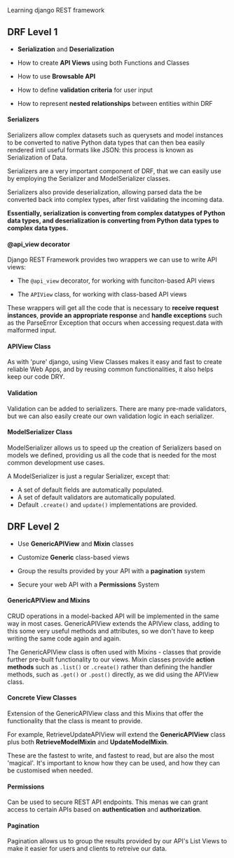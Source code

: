 Learning django REST framework

## DRF Level 1

- <strong>Serialization</strong> and <strong>Deserialization</strong>

- How to create <strong>API Views</strong> using both Functions and Classes

- How to use <strong>Browsable API</strong>

- How to define <strong>validation criteria</strong> for user input

- How to represent <strong>nested relationships</strong> between entities within DRF

#### Serializers
Serializers allow complex datasets such as querysets and model instances to be converted to native Python data types that can then bea easily rendered intil useful formats like JSON: this process is known as Serialization of Data.

Serializers are a very important component of DRF, that we can easily use by employing the Serializer and ModelSerializer classes.

Serializers also provide deserialization, allowing parsed data the be converted back into complex types, after first validating the incoming data.

<strong>Essentially, serialization is converting from complex datatypes of Python data types, and deserialization is converting from Python data types to complex data types.</strong>

#### @api_view decorator

Django REST Framework provides two wrappers we can use to write API views:

- The ```@api_view``` decorator, for working with funciton-based API views

- The ```APIView``` class, for working with class-based API views

These wrappers will get all the code that is necessary to <strong>receive request instances</strong>, <strong>provide an appropriate response</strong> and <strong>handle exceptions</strong> such as the ParseError Exception that occurs when accessing request.data with malformed input.

#### APIView Class

As with 'pure' django, using View Classes makes it easy and fast to create reliable Web Apps, and by reusing common functionalities, it also helps keep our code DRY. 

#### Validation

Validation can be added to serializers. There are many pre-made validators, but we can also easily create our own validation logic in each serializer.

#### ModelSerializer Class

ModelSerializer allows us to speed up the creation of Serializers based on models we defined, providing us all the code that is needed for the most common development use cases.

A ModelSerializer is just a regular Serializer, except that:

- A set of default fields are automatically populated.
- A set of default validators are automatically populated.
- Default `.create()` and `update()` implementations are provided. 

## DRF Level 2

- Use <strong>GenericAPIView</strong> and <strong>Mixin</strong> classes

- Customize <strong>Generic</strong> class-based views

- Group the results provided by your API with a <strong>pagination</strong> system

- Secure your web API with a <strong>Permissions</strong> System

#### GenericAPIView and Mixins

CRUD operations in a model-backed API will be implemented in the same way in most cases. GenericAPIView extends the APIView class, adding to this some very useful methods and attributes, so we don't have to keep writing the same code again and again.

The GenericAPIView class is often used with Mixins - classes that provide further pre-built functionality to our views. Mixin classes provide <strong>action methods</strong> such as ```.list()``` or ```.create()``` rather than defining the handler methods, such as ```.get()``` or ```.post()``` directly, as we did using the APIView class.

#### Concrete View Classes

Extension of the GenericAPIView class and this Mixins that offer the functionality that the class is meant to provide. 

For example, RetrieveUpdateAPIView will extend the <strong>GenericAPIView</strong> class plus both <strong>RetrieveModelMixin</strong> and <strong>UpdateModelMixin</strong>.

These are the fastest to write, and fastest to read, but are also the most 'magical'. It's important to know how they can be used, and how they can be customised when needed.

#### Permissions

Can be used to secure REST API endpoints. This menas we can grant access to certain APIs based on <strong>authentication</strong> and <strong>authorization</strong>.

#### Pagination

Pagination allows us to group the results provided by our API's List Views to make it easier for users and clients to retreive our data.

